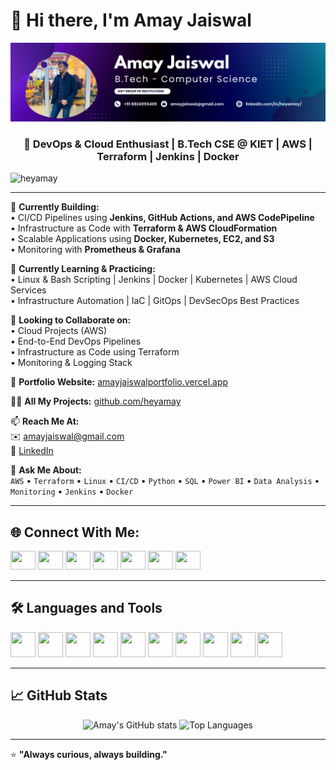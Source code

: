 # 👋 Hi there, I'm Amay Jaiswal  
![Banner](https://github.com/heyamay/heyamay/blob/main/Amay%20Jaiswal%20Banner%20Image)

<h3 align="center">🚀 DevOps & Cloud Enthusiast | B.Tech CSE @ KIET | AWS | Terraform | Jenkins | Docker</h3>

<p align="left"> <img src="https://komarev.com/ghpvc/?username=heyamay&label=Profile%20views&color=0e75b6&style=flat" alt="heyamay" /> </p>

---

🔭 **Currently Building:**  
• CI/CD Pipelines using **Jenkins, GitHub Actions, and AWS CodePipeline**  
• Infrastructure as Code with **Terraform & AWS CloudFormation**  
• Scalable Applications using **Docker, Kubernetes, EC2, and S3**  
• Monitoring with **Prometheus & Grafana**

🌱 **Currently Learning & Practicing:**  
• Linux & Bash Scripting | Jenkins | Docker | Kubernetes | AWS Cloud Services  
• Infrastructure Automation | IaC | GitOps | DevSecOps Best Practices  

👯 **Looking to Collaborate on:**  
• Cloud Projects (AWS)  
• End-to-End DevOps Pipelines  
• Infrastructure as Code using Terraform  
• Monitoring & Logging Stack

📌 **Portfolio Website:** [amayjaiswalportfolio.vercel.app](https://amayjaiswalportfolio.vercel.app)

👨‍💻 **All My Projects:** [github.com/heyamay](https://github.com/heyamay)

📫 **Reach Me At:**  
✉️ amayjaiswal@gmail.com  
🔗 [LinkedIn](https://www.linkedin.com/in/heyamay/)

💬 **Ask Me About:**  
`AWS` • `Terraform` • `Linux` • `CI/CD` • `Python` • `SQL` • `Power BI` • `Data Analysis` • `Monitoring` • `Jenkins` • `Docker`

---

## 🌐 Connect With Me:

<p align="left">
  <a href="https://twitter.com/heyyamay"><img src="https://raw.githubusercontent.com/rahuldkjain/github-profile-readme-generator/master/src/images/icons/Social/twitter.svg" height="30" width="40" /></a>
  <a href="https://linkedin.com/in/heyamay"><img src="https://raw.githubusercontent.com/rahuldkjain/github-profile-readme-generator/master/src/images/icons/Social/linked-in-alt.svg" height="30" width="40" /></a>
  <a href="https://stackoverflow.com/users/22356099/amay-jaiswal"><img src="https://raw.githubusercontent.com/rahuldkjain/github-profile-readme-generator/master/src/images/icons/Social/stack-overflow.svg" height="30" width="40" /></a>
  <a href="https://instagram.com/hey.amay"><img src="https://raw.githubusercontent.com/rahuldkjain/github-profile-readme-generator/master/src/images/icons/Social/instagram.svg" height="30" width="40" /></a>
  <a href="https://www.hackerrank.com/m_5_amay"><img src="https://raw.githubusercontent.com/rahuldkjain/github-profile-readme-generator/master/src/images/icons/Social/hackerrank.svg" height="30" width="40" /></a>
  <a href="https://www.leetcode.com/heyamay"><img src="https://raw.githubusercontent.com/rahuldkjain/github-profile-readme-generator/master/src/images/icons/Social/leet-code.svg" height="30" width="40" /></a>
  <a href="https://medium.com/@amayjaiswal"><img src="https://raw.githubusercontent.com/rahuldkjain/github-profile-readme-generator/master/src/images/icons/Social/medium.svg" height="30" width="40" /></a>
</p>

---

## 🛠️ Languages and Tools

<p align="left">
  <img src="https://cdn.jsdelivr.net/gh/devicons/devicon/icons/amazonwebservices/amazonwebservices-original.svg" width="40" height="40"/>
  <img src="https://cdn.jsdelivr.net/gh/devicons/devicon/icons/terraform/terraform-original.svg" width="40" height="40"/>
  <img src="https://cdn.jsdelivr.net/gh/devicons/devicon/icons/docker/docker-original.svg" width="40" height="40"/>
  <img src="https://cdn.jsdelivr.net/gh/devicons/devicon/icons/kubernetes/kubernetes-plain.svg" width="40" height="40"/>
  <img src="https://cdn.jsdelivr.net/gh/devicons/devicon/icons/linux/linux-original.svg" width="40" height="40"/>
  <img src="https://cdn.jsdelivr.net/gh/devicons/devicon/icons/git/git-original.svg" width="40" height="40"/>
  <img src="https://cdn.jsdelivr.net/gh/devicons/devicon/icons/python/python-original.svg" width="40" height="40"/>
  <img src="https://cdn.jsdelivr.net/gh/devicons/devicon/icons/java/java-original.svg" width="40" height="40"/>
  <img src="https://cdn.jsdelivr.net/gh/devicons/devicon/icons/mysql/mysql-original-wordmark.svg" width="40" height="40"/>
  <img src="https://cdn.jsdelivr.net/gh/devicons/devicon/icons/bash/bash-original.svg" width="40" height="40"/>
</p>

---

## 📈 GitHub Stats

<p align="center">
  <img src="https://github-readme-stats.vercel.app/api?username=heyamay&show_icons=true&theme=github_dark" alt="Amay's GitHub stats"/>
  <img src="https://github-readme-stats.vercel.app/api/top-langs?username=heyamay&show_icons=true&locale=en&layout=compact&theme=github_dark" alt="Top Languages"/>
</p>

---

⭐️ **"Always curious, always building."**  
